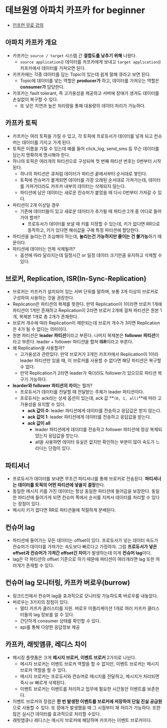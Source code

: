 # 데브원영 아파치 카프카 for beginner

- [인프런 무료 강의](https://www.inflearn.com/course/%EC%95%84%ED%8C%8C%EC%B9%98-%EC%B9%B4%ED%94%84%EC%B9%B4-%EC%9E%85%EB%AC%B8)

## 아파치 카프카 개요

- 카프카는 `source / target` 시스템 간 **결합도를 낮추기 위해** 나왔다.
  - `source application은` 데이터를 카프카에게 보내고 `target application은` 카프카에서 데이터를 가져오면 된다.
- 카프카에는 각종 데이터를 담는 Topic이 있는데 쉽게 말해 큐라고 보면 된다.
  - Topic에 데이터를 넣는 역할은 **producer가** 하고, 데이터를 가져오는 역할은 **consumer가** 담당한다.
- 카프카는 fault tolerant, 즉 고가용성을 제공하고 서버에 장애가 생겨도 데이터를 손실없이 복구할 수 있다.
  - 또 낮은 지연과 높은 처리량을 통해 대용량의 데이터 처리가 가능하다.

## 카프카 토픽

- 카프카는 여러 토픽을 가질 수 있고, 각 토픽에 프로듀서가 데이터를 넣게 되고 컨슈머는 데이터를 가지고 가게 된다.
- 토픽은 이름을 가질 수 있는데 예를 들어 click_log, send_sms 등 무슨 데이터를 담는지 명확하게 명시해야 한다.
- 하나의 토픽은 여러개의 파티션으로 구성되며 첫 번째 파티션 번호는 0번부터 시작된다.
  - 하나의 파티션은 큐처럼 데이터가 파티션 끝에서부터 순서대로 쌓인다.
  - 토픽에 컨슈머가 붙게되면 데이터를 가장 오래된 순서대로 가져가는데, 데이터를 가져가더라도 카프카 내부의 데이터는 삭제되지 않는다.
  - 파티션에 남은 데이터는 새로운 컨슈머가 붙었을 때 다시 0번부터 가져갈 수 있다.
- 파티션이 2개 이상일 경우
  - 기존에 데이터들이 있고 새로운 데이터가 추가될 때 파티션 2개 중 어디로 들어가야 할까?
    - 프로듀서가 데이터를 보낼 때 키를 지정할 수 있는데, 키가 없다면 RR으로 동작하고, 키가 있다면 해쉬값을 구해 특정 파티션에 할당한다.
- 파티션을 늘리는건 조심해야 하는데, **늘리는건 가능하지만 줄이는 건 불가능**하기 때문이다.
- 파티션에 데이터는 언제 삭제될까?
  - 옵션에 따라 달라지는데 일정시간 or 일정 데이터 크기만큼 유지하고 삭제할 수 있다.

## 브로커, Replication, ISR(In-Sync-Replication)

- 브로커는 카프카가 설치되어 있는 서버 단위를 말하며, 보통 3개 이상의 브로커로 구성하여 사용하는 것을 권장한다.
- Replication은 파티션의 복제를 뜻한다. 만약 Replication이 1이라면 브로커 1개에 파티션이 1개만 존재하고 Replication이 2라면 브로커 2개에 걸쳐 파티션은 원본 1개, 복제본 1개로 총 2개가 존재한다.
- 브로커 개수에 따라 Replication이 제한되는데 브로커 개수가 3이면 Replication은 4가 될 수 없다는 의미이다.
- 원본 파티션은 **leader 파티션**이라고 부른다. 나머지 복제본은 **follower 파티션**이라고 부른다. leader + follower 파티션을 합쳐 **ISR**이라고 부른다.
- 왜 Replication을 사용할까?
  - 고가용성과 관련있다. 만약 브로커가 3개인 카프카에서 Replication이 1이라 leader 파티션만 있을 때, 이 브로커를 사용할 수 없다면 해당 파티션은 복구할 수 없다.
  - 만약 Replication가 2라면 leader가 죽더라도 follower가 있으므로 파티션 복구가 가능하다.
- **learder와 follower 파티션의 차이**는 뭘까?
  - 프로듀서가 데이터를 전달할 때 전달받는 주체가 leader 파티션이다.
  - 프로듀서는 ack라는 상세 옵션이 있는데, ack 값 **`(0, 1, all)`**에 따라 고가용성을 유지할 수 있다.
    - **ack 값이 0**: leader 파티션에게 데이터를 전송하고 응답값은 받지 않는다.
    - **ack 값이 1**: leader 파티션에게 데이터를 전송하고 응답값을 받는다.
    - **ack 값이 all**
      - leader 파티션에게 데이터를 전송하고 follower 파티션에 정상 복제되었는지 응답값을 받는다.
      - all을 사용하면 데이터 유실은 없지만 확인하는 부분이 많아 속도가 느리다는 단점이 있다.

## 파티셔너

- 프로듀서가 데이터를 보내면 무조건 파티셔너를 통해 브로커로 전송된다. **파티셔너는 데이터를 토픽의 어떤 파티션에 넣을지 결정**한다.
- 동일한 메시지 키를 가진 데이터는 항상 동일한 파티션에 들어감을 보장한다. 동일한 파티션에 들어가게 되면 컨슈머 쪽에서 순서를 지켜서 데이터를 처리할 수 있다는 장점이 있다.
- 메시지 키가 없다면 RR로 파티션들에 적절하게 분배된다.

## 컨슈머 lag

- 파티션에 들어가는 모든 데이터는 offset이 있다. 프로듀서가 넣는 데이터 속도가 컨슈머가 데이터를 가져가는 속도보다 빠르다고 가정하자. 그럼 **프로듀서가 넣은 offset과 컨슈머가 가져간 offset간 차이**가 발생하는데 이게 **컨슈머 lag**이다.
- lag은 각 파티션의 offset 기준으로 하기 때문에 파티션이 여러개라면 lag 또한 여러개가 존재할 수 있다.

## 컨슈머 lag 모니터링, 카프카 버로우(burrow)

- 링크드인에서 컨슈머 lag을 효과적으로 모니터링 가능하도록 버로우를 내놓았다.
- 버로우는 3가지의 장점이 있다.
  - 멀티 카프카 클러스터를 지원. 버로우 어플리케이션 1개로 여러 카프카 클러스터들의 lag 정보를 알 수 있다.
  - 간단하게 consumer 상태를 확인할 수 있다.
  - api를 통해 다양한 응답정보 제공

## 카프카, 래빗앰큐, 레디스 차이

- 메시징 플랫폼은 크게 **메시지 브로커, 이벤트 브로커** 2가지로 나뉜다.
  - 메시지 브로커는 이벤트 브로커 역할을 할 수 없지만, 이벤트 브로커는 메시지 브로커 역할을 할 수 있다.
  - 메시지 브로커는 프로듀서와 컨슈머로 메시지를 전달하고, 메시지가 처리되면 즉시 or 빠르게 삭제된다.
  - 이벤트 브로커는 이벤트를 처리하고 업무에 필요한 시간동안 이벤트를 보존한다.
- 이벤트 브로커의 장점은 **한 번 발생한 이벤트를 브로커에 저장하여 단일 진실 공급원**으로 사용할 수 있다. 또
  장애가 발생했을 때 그 시점부터 재 처리가 가능하다. 또한 많은 실시간 데이터를 효과적으로 처리할 수있다.
- 래빗앰큐나 레디스는 메시지 브로커에 해당하며 카프카는 이벤트 브로커이다.
